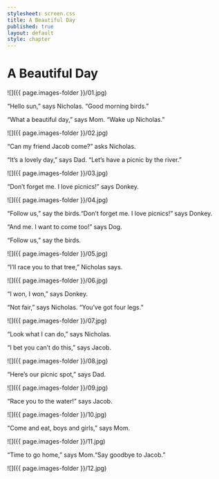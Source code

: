 ```yaml
---
stylesheet: screen.css
title: A Beautiful Day
published: true
layout: default
style: chapter
---
```


# A Beautiful Day

![]({{ page.images-folder }}/01.jpg)

“Hello sun,” says Nicholas. “Good morning birds.”

“What a beautiful day,” says Mom. “Wake up Nicholas.”


![]({{ page.images-folder }}/02.jpg)

“Can my friend Jacob come?” asks Nicholas.

“It’s a lovely day,” says Dad. “Let’s have a picnic by the river.”

![]({{ page.images-folder }}/03.jpg)

“Don’t forget me. I love picnics!” says Donkey. 


![]({{ page.images-folder }}/04.jpg)

“Follow us,” say the birds.“Don’t forget me. I love picnics!” says Donkey. 

“And me. I want to come too!” says Dog. 

“Follow us,” say the birds.

![]({{ page.images-folder }}/05.jpg)

“I’ll race you to that tree,” Nicholas says.

![]({{ page.images-folder }}/06.jpg)

“I won, I won,” says Donkey. 

“Not fair,” says Nicholas. “You’ve got four legs.”

![]({{ page.images-folder }}/07.jpg)

“Look what I can do,” says Nicholas. 

“I bet you can’t do this,” says Jacob.

![]({{ page.images-folder }}/08.jpg)

“Here’s our picnic spot,” says Dad.

![]({{ page.images-folder }}/09.jpg)

“Race you to the water!” says Jacob.

![]({{ page.images-folder }}/10.jpg)

“Come and eat, boys and girls,” says Mom.

![]({{ page.images-folder }}/11.jpg)

“Time to go home,” says Mom.“Say goodbye to Jacob.”

![]({{ page.images-folder }}/12.jpg)

